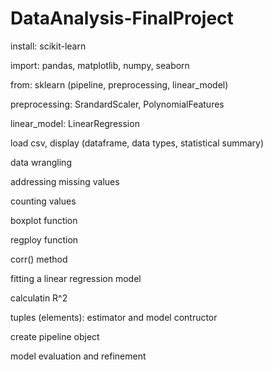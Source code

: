 # DataAnalysis-FinalProject

install: scikit-learn

import: pandas, matplotlib, numpy, seaborn

from: sklearn (pipeline, preprocessing, linear_model)

preprocessing: SrandardScaler, PolynomialFeatures

linear_model: LinearRegression

load csv, display (dataframe, data types, statistical summary)

data wrangling

addressing missing values

counting values

boxplot function

regploy function

corr() method

fitting a linear regression model

calculatin R^2

tuples (elements): estimator and model contructor

create pipeline object

model evaluation and refinement
